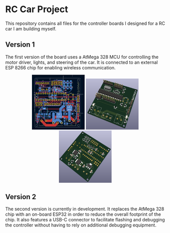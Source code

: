 # RC Car Project
This repository contains all files for the controller boards I designed for a RC car I am building myself.

## Version 1
The first version of the board uses a AtMega 328 MCU for controlling the motor driver, lights, and steering of the car. It is connected to an external
ESP 8266 chip for enabling wireless communication.

<div align="center">
  <img src="https://github.com/P1NHE4D/rc-car/blob/master/images/v1_board_layout.png" width="33%" title="V1 Board Layout">
  <img src="https://github.com/P1NHE4D/rc-car/blob/master/images/v1_front.png" width="33%" title="V1 PCB Front">
  <img src="https://github.com/P1NHE4D/rc-car/blob/master/images/v1_back.png" width="33%" title="V1 PCB Back">
</div>



## Version 2
The second version is currently in development. It replaces the AtMega 328 chip with an on-board ESP32 in order to reduce the overall footprint
of the chip. It also features a USB-C connector to facilitate flashing and debugging the controller without having to rely on additional 
debugging equipment.
